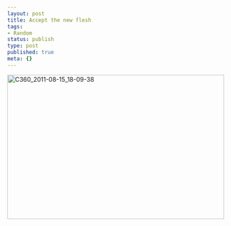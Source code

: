```yaml
---
layout: post
title: Accept the new flesh
tags:
- Random
status: publish
type: post
published: true
meta: {}
---
```

<div class='posterous_autopost'><div class='p_embed p_image_embed'> <a href="http://posterous.com/getfile/files.posterous.com/fzero/yWirs7F92CO4OwlgoEbsAMj74dWPi2JtEcmB3ZPcHQHZUBa2U0j5omQHO7sN/C360_2011-08-15_18-09-38.jpg.scaled.1000.jpg"><img alt="C360_2011-08-15_18-09-38" height="333" src="http://posterous.com/getfile/files.posterous.com/fzero/VCqBfFNxIgRUl0pefvYjVU2LHm3Gy9CsEAdD7v0b87cUZ2RDpKv2iWHVdFui/C360_2011-08-15_18-09-38.jpg.scaled.500.jpg" width="500" /></a> </div> </div>
